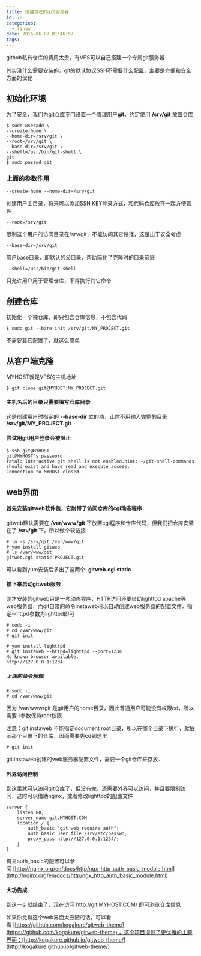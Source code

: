 ```yaml
---
title: 搭建自己的git服务器
id: 70
categories:
  - linux
date: 2015-06-07 01:46:57
tags:
---
```


github私有仓库的费用太贵，有VPS可以自己搭建一个专属git服务器

其实没什么需要安装的，git的默认协议SSH不需要什么配置，主要是方便和安全方面的优化

## 初始化环境

为了安全，我们为git仓库专门设置一个管理用户**git**，约定使用 **/srv/git** 放置仓库
```
$ sudo useradd \
--create-home \
--home-dir=/srv/git \
--root=/srv/git \
--base-dir=/srv/git \
--shell=/usr/bin/git-shell \
git
$ sudo passwd git
```

### 上面的参数作用

```
--create-home --home-dir=/srv/git
```
创建用户主目录，将来可以添加SSH KEY登录方式，和代码仓库放在一起方便管理
```
--root=/srv/git
```
限制这个用户的访问目录在/srv/git，不能访问其它路径，这是出于安全考虑
```
--base-dir=/srv/git
```
用户base目录，即默认的父目录．帮助简化了克隆时的目录前缀
```
--shell=/usr/bin/git-shell
```
只允许用户用于管理仓库，不得执行其它命令

## 创建仓库

初始化一个裸仓库，即只包含仓库信息，不包含代码
```
$ sudo git --bare init /srv/git/MY_PROJECT.git
```
不需要其它配置了，就这么简单

## 从客户端克隆

MYHOST就是VPS的主机地址
```
$ git clone git@MYHOST:MY_PROJECT.git
```

#### 主机名后的目录只需要填写仓库目录

这是创建用户时指定的 **--base-dir** 立的功，让你不用输入完整的目录 **/srv/git/MY_PROJECT.git**

#### 尝试用git用户登录会被阻止

```
$ ssh git@MYHOST
git@MYHOST's password:
fatal: Interactive git shell is not enabled.hint: ~/git-shell-commands should exist and have read and execute access.
Connection to MYHOST closed.
```

## web界面

#### 首先安装gitweb软件包，它附带了访问仓库的cgi动态程序．

gitweb默认需要在 **/var/www/git** 下放置cgi程序和仓库代码，但我们把仓库安装在了 **/srv/git** 下，所以做个软链接
```
# ln -s /srv/git /var/www/git
# yum install gitweb
# ls /var/www/git
gitweb.cgi static PROJECT.git

```
可以看到yum安装后多出了这两个: **gitweb.cgi static**

#### 接下来启动gitweb服务

刚才安装的gitweb只是一套动态程序，HTTP访问还要借助lighttpd apache等web服务器．而git自带的命令instaweb可以自动创建web服务器的配置文件．指定--httpd参数为lighttpd即可
```
# sudo -i
# cd /var/www/git
# git init

# yum install lighttpd
# git instaweb --httpd=lighttpd --port=1234
No known browser available.
http://127.0.0.1:1234

```

##### 上面的命令解释:

```
# sudo -i
# cd /var/www/git
```
因为 /var/www/git 是git用户的home目录，因此普通用户可能没有权限cd，所以需要-i参数保持root权限.

注意：git instaweb 不能指定document root目录，所以在哪个目录下执行，就展示那个目录下的仓库．因而需要先**cd**到这里
```
# git init
```
git instaweb创建的web服务器配置文件，需要一个git仓库来存放．

#### 外界访问控制

到这里就可以访问git仓库了，但没有完，还需要外界可以访问，并且要限制访问．这时可以借助nginx，或者修改lighttpd的配置文件
```
server {
    listen 80;
    server_name git.MYHOST.COM
    location / {
        auth_basic "git web require auth";
        auth_basic_user_file /srv/etc/passwd;
        proxy_pass http://127.0.0.1:1234/;
    }
}

```
有关auth_basic的配置可以参阅 [http://nginx.org/en/docs/http/ngx_http_auth_basic_module.html](http://nginx.org/en/docs/http/ngx_http_auth_basic_module.html)

#### 大功告成

到这一步就结束了，现在访问 http://git.MYHOST.COM/ 即可浏览仓库信息

如果你觉得这个web界面太丑陋的话，可以看看 [https://github.com/kogakure/gitweb-theme](https://github.com/kogakure/gitweb-theme) ，这个项目提供了更优雅的主题界面：[http://kogakure.github.io/gitweb-theme/](http://kogakure.github.io/gitweb-theme/)
